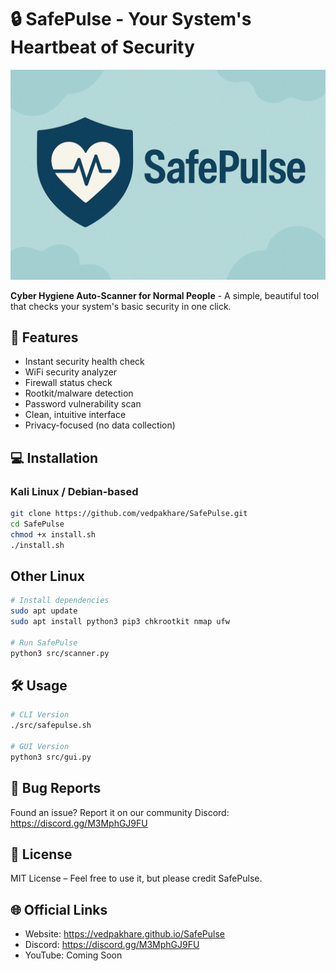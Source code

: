 # 🔒 SafePulse - Your System's Heartbeat of Security

<img src="assets/banner.png" width="800" />

**Cyber Hygiene Auto-Scanner for Normal People** - A simple, beautiful tool that checks your system's basic security in one click.

## 🚀 Features

- Instant security health check
- WiFi security analyzer
- Firewall status check
- Rootkit/malware detection
- Password vulnerability scan
- Clean, intuitive interface
- Privacy-focused (no data collection)

## 💻 Installation

### Kali Linux / Debian-based

```bash
git clone https://github.com/vedpakhare/SafePulse.git
cd SafePulse
chmod +x install.sh
./install.sh
```

## Other Linux

```bash
# Install dependencies
sudo apt update
sudo apt install python3 pip3 chkrootkit nmap ufw

# Run SafePulse
python3 src/scanner.py
```

## 🛠️ Usage

```bash
# CLI Version
./src/safepulse.sh

# GUI Version
python3 src/gui.py
```

## 🐛 Bug Reports  
Found an issue? Report it on our community Discord: https://discord.gg/M3MphGJ9FU

## 📜 License  
MIT License – Feel free to use it, but please credit SafePulse.

## 🌐 Official Links  
- Website: https://vedpakhare.github.io/SafePulse
- Discord: https://discord.gg/M3MphGJ9FU 
- YouTube: Coming Soon





